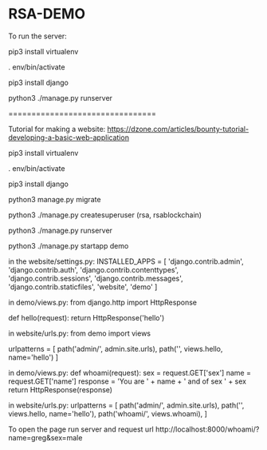 # RSA-DEMO

To run the server:

pip3 install virtualenv

. env/bin/activate

pip3 install django

python3 ./manage.py runserver

================================

Tutorial for making a website: https://dzone.com/articles/bounty-tutorial-developing-a-basic-web-application



pip3 install virtualenv

. env/bin/activate

pip3 install django

python3 manage.py migrate


python3 ./manage.py createsuperuser
(rsa, rsablockchain)

python3 ./manage.py runserver

python3 ./manage.py startapp demo


in the website/settings.py:
INSTALLED_APPS = [
    'django.contrib.admin',
    'django.contrib.auth',
    'django.contrib.contenttypes',
    'django.contrib.sessions',
    'django.contrib.messages',
    'django.contrib.staticfiles',
    'website',
    'demo'
]

in demo/views.py:
from django.http import HttpResponse

def hello(request):
	return HttpResponse('hello')
  
in website/urls.py:
from demo import views

urlpatterns = [
    path('admin/', admin.site.urls),
    path('', views.hello, name='hello')
]

in demo/views.py:
def whoami(request):
	sex = request.GET['sex']
	name = request.GET['name']
	response = 'You are ' + name + ' and of sex ' + sex
	return HttpResponse(response)
	
in website/urls.py:
urlpatterns = [
    path('admin/', admin.site.urls),
    path('', views.hello, name='hello'),
    path('whoami/', views.whoami),
]

To open the page run server and request url http://localhost:8000/whoami/?name=greg&sex=male
